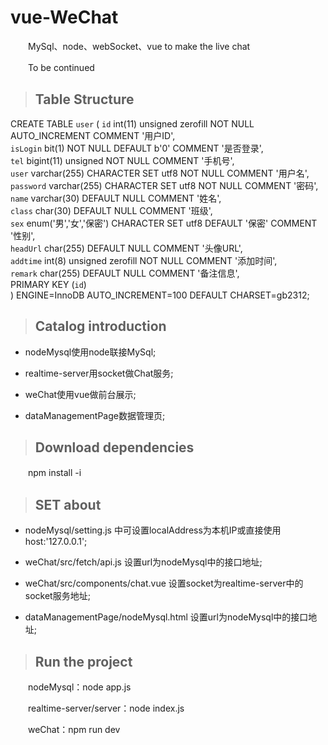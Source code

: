 # vue-WeChat

　　MySql、node、webSocket、vue to make the live chat
  
　　To be continued
  
>## Table Structure

  CREATE TABLE `user` (
  `id` int(11) unsigned zerofill NOT NULL AUTO_INCREMENT COMMENT '用户ID',<br/>
  `isLogin` bit(1) NOT NULL DEFAULT b'0' COMMENT '是否登录',<br/>
  `tel` bigint(11) unsigned NOT NULL COMMENT '手机号',<br/>
  `user` varchar(255) CHARACTER SET utf8 NOT NULL COMMENT '用户名',<br/>
  `password` varchar(255) CHARACTER SET utf8 NOT NULL COMMENT '密码',<br/>
  `name` varchar(30) DEFAULT NULL COMMENT '姓名',<br/>
  `class` char(30) DEFAULT NULL COMMENT '班级',<br/>
  `sex` enum('男','女','保密') CHARACTER SET utf8 DEFAULT '保密' COMMENT '性别',<br/>
  `headUrl` char(255) DEFAULT NULL COMMENT '头像URL',<br/>
  `addtime` int(8) unsigned zerofill NOT NULL COMMENT '添加时间',<br/>
  `remark` char(255) DEFAULT NULL COMMENT '备注信息',<br/>
  PRIMARY KEY (`id`)<br/>
) ENGINE=InnoDB AUTO_INCREMENT=100 DEFAULT CHARSET=gb2312;

>## Catalog introduction

* nodeMysql使用node联接MySql;
  
* realtime-server用socket做Chat服务;
  
* weChat使用vue做前台展示;

* dataManagementPage数据管理页;

>## Download dependencies

　　npm install -i

>## SET about

* nodeMysql/setting.js 中可设置localAddress为本机IP或直接使用host:'127.0.0.1';
  
* weChat/src/fetch/api.js 设置url为nodeMysql中的接口地址;
  
* weChat/src/components/chat.vue 设置socket为realtime-server中的socket服务地址;

* dataManagementPage/nodeMysql.html 设置url为nodeMysql中的接口地址;
  
>## Run the project

　　nodeMysql：node app.js
  
　　realtime-server/server：node index.js
  
　　weChat：npm run dev







